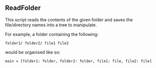 ## ReadFolder

This script reads the contents of the given folder and saves the file/directory names into a tree to manipulate.

For example, a folder containing the following:

`folder1/
folder2/
file1
file2`

would be organised like so:

`main = [folder1: folder, folder2: folder, file1: file, file2: file]`
